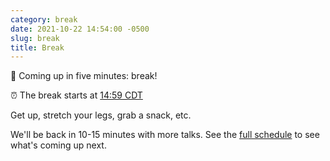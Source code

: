 ```yaml
---
category: break
date: 2021-10-22 14:54:00 -0500
slug: break
title: Break
---
```


🚶 Coming up in five minutes: break!

:alarm_clock: The break starts at [14:59 CDT](https://time.is/compare/0259PM_22_October_2021_in_Chicago)

Get up, stretch your legs, grab a snack, etc.

 We'll be back in 10-15 minutes with more talks. See the [full schedule](https://2021.djangocon.us/talks/) to see what's coming up next.